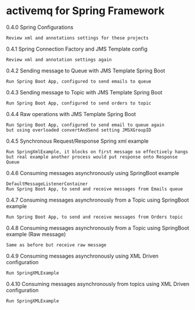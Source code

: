 # activemq for Spring Framework

0.4.0 Spring Configurations

    Review xml and annotations settings for these projects

0.4.1 Spring Connection Factory and JMS Template config

    Review xml and annotation settings again

0.4.2 Sending message to Queue with JMS Template Spring Boot

    Run Spring Boot App, configured to send emails to queue

0.4.3 Sending message to Topic with JMS Template Spring Boot

    Run Spring Boot App, configured to send orders to topic
    
0.4.4 Raw operations with JMS Template Spring Boot

    Run Spring Boot App, configured to send email to queue again
    but using overloaded convertAndSend setting JMSXGroupID

0.4.5 Synchronous Request/Response Spring xml example

    Run SpringXmlExample, it blocks on first message so effectively hangs
    but real example another process would put response onto Response Queue

0.4.6 Consuming messages asynchronously using SpringBoot example

    DefaultMessageListenerContainer
    Run Spring Boot App, to send and receive messages from Emails queue
 
0.4.7 Consuming messages asynchronously from a Topic using SpringBoot example 

    Run Spring Boot App, to send and receive messages from Orders topic
    
0.4.8 Consuming messages asynchronously from a Topic using SpringBoot example (Raw message)

    Same as before but receive raw message

0.4.9 Consuming messages asynchronously using XML Driven configuration

    Run SpringXMLExample
    
0.4.10 Consuming messages asynchronously from topics using XML Driven configuration

    Run SpringXMLExample
